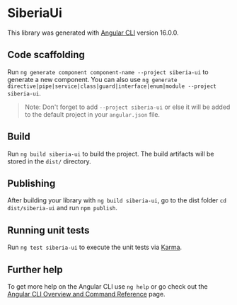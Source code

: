 # SiberiaUi

This library was generated with [Angular CLI](https://github.com/angular/angular-cli) version 16.0.0.

## Code scaffolding

Run `ng generate component component-name --project siberia-ui` to generate a new component. You can also use `ng generate directive|pipe|service|class|guard|interface|enum|module --project siberia-ui`.
> Note: Don't forget to add `--project siberia-ui` or else it will be added to the default project in your `angular.json` file. 

## Build

Run `ng build siberia-ui` to build the project. The build artifacts will be stored in the `dist/` directory.

## Publishing

After building your library with `ng build siberia-ui`, go to the dist folder `cd dist/siberia-ui` and run `npm publish`.

## Running unit tests

Run `ng test siberia-ui` to execute the unit tests via [Karma](https://karma-runner.github.io).

## Further help

To get more help on the Angular CLI use `ng help` or go check out the [Angular CLI Overview and Command Reference](https://angular.io/cli) page.
